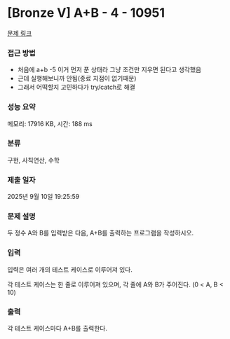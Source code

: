 # [Bronze V] A+B - 4 - 10951 

[문제 링크](https://www.acmicpc.net/problem/10951) 

### 접근 방법
- 처음에 a+b -5 이거 먼저 푼 상태라 그냥 조건만 지우면 된다고 생각했음
- 근데 실행해보니까 안됨(종료 지점이 없기때문)
- 그래서 어떡할지 고민하다가 try/catch로 해결

### 성능 요약

메모리: 17916 KB, 시간: 188 ms

### 분류

구현, 사칙연산, 수학

### 제출 일자

2025년 9월 10일 19:25:59

### 문제 설명

<p>두 정수 A와 B를 입력받은 다음, A+B를 출력하는 프로그램을 작성하시오.</p>

### 입력 

 <p>입력은 여러 개의 테스트 케이스로 이루어져 있다.</p>

<p>각 테스트 케이스는 한 줄로 이루어져 있으며, 각 줄에 A와 B가 주어진다. (0 < A, B < 10)</p>

### 출력 

 <p>각 테스트 케이스마다 A+B를 출력한다.</p>

